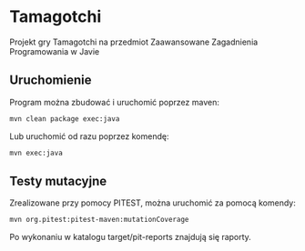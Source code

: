 # Tamagotchi
Projekt gry Tamagotchi na przedmiot Zaawansowane Zagadnienia Programowania w Javie

## Uruchomienie
Program można zbudować i uruchomić poprzez maven:
```bash
mvn clean package exec:java
```
Lub uruchomić od razu poprzez komendę:
```bash
mvn exec:java
```
## Testy mutacyjne
Zrealizowane przy pomocy PITEST, można uruchomić za pomocą komendy:
```bash
mvn org.pitest:pitest-maven:mutationCoverage
```
Po wykonaniu w katalogu target/pit-reports znajdują się raporty.
